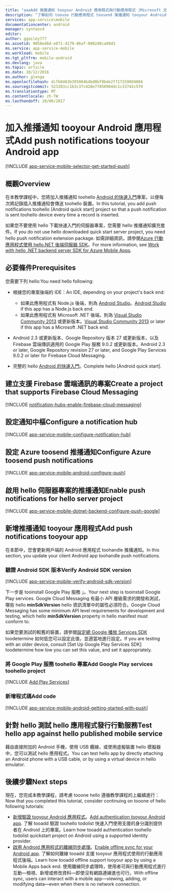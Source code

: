 ```yaml
---
title: "aaaAdd 推播通知 tooyour Android 應用程式與行動應用程式 |Microsoft 文件"
description: "了解如何 toouse 行動應用程式 toosend 推播通知 tooyour Android 應用程式。"
services: app-service\mobile
documentationcenter: android
manager: syntaxc4
editor: 
author: ggailey777
ms.assetid: 9058ed6d-e871-4179-86af-0092d0ca09d3
ms.service: app-service-mobile
ms.workload: mobile
ms.tgt_pltfrm: mobile-android
ms.devlang: java
ms.topic: article
ms.date: 10/12/2016
ms.author: glenga
ms.openlocfilehash: dcfb8463b395904b4bd0bf9bde2f71f259894066
ms.sourcegitcommit: 523283cc1b3c37c428e77850964dc1c33742c5f0
ms.translationtype: MT
ms.contentlocale: zh-TW
ms.lasthandoff: 10/06/2017
---
```

# <a name="add-push-notifications-tooyour-android-app"></a><span data-ttu-id="c26a1-103">加入推播通知 tooyour Android 應用程式</span><span class="sxs-lookup"><span data-stu-id="c26a1-103">Add push notifications tooyour Android app</span></span>
[!INCLUDE [app-service-mobile-selector-get-started-push](../../includes/app-service-mobile-selector-get-started-push.md)]

## <a name="overview"></a><span data-ttu-id="c26a1-104">概觀</span><span class="sxs-lookup"><span data-stu-id="c26a1-104">Overview</span></span>
<span data-ttu-id="c26a1-105">在本教學課程中，您將加入推播通知 toohello [Android 的快速入門]專案，以便每次將記錄插入推播通知會傳送 toohello 裝置。</span><span class="sxs-lookup"><span data-stu-id="c26a1-105">In this tutorial, you add push notifications toohello [Android quick start] project so that a push notification is sent toohello device every time a record is inserted.</span></span>

<span data-ttu-id="c26a1-106">如果您不要使用 hello 下載快速入門的伺服器專案，您需要 hello 推播通知擴充套件。</span><span class="sxs-lookup"><span data-stu-id="c26a1-106">If you do not use hello downloaded quick start server project, you need hello push notification extension package.</span></span> <span data-ttu-id="c26a1-107">如需詳細資訊，請參閱[Azure 行動應用程式使用 hello.NET 後端伺服器 SDK](app-service-mobile-dotnet-backend-how-to-use-server-sdk.md)。</span><span class="sxs-lookup"><span data-stu-id="c26a1-107">For more information, see [Work with hello .NET backend server SDK for Azure Mobile Apps](app-service-mobile-dotnet-backend-how-to-use-server-sdk.md).</span></span>

## <a name="prerequisites"></a><span data-ttu-id="c26a1-108">必要條件</span><span class="sxs-lookup"><span data-stu-id="c26a1-108">Prerequisites</span></span>
<span data-ttu-id="c26a1-109">您需要下列 hello:</span><span class="sxs-lookup"><span data-stu-id="c26a1-109">You need hello following:</span></span>

* <span data-ttu-id="c26a1-110">根據您的專案後端的 IDE：</span><span class="sxs-lookup"><span data-stu-id="c26a1-110">An IDE, depending on your project's back end:</span></span>

  * <span data-ttu-id="c26a1-111">如果此應用程式有 Node.js 後端，則為 [Android Studio](https://developer.android.com/sdk/index.html)。</span><span class="sxs-lookup"><span data-stu-id="c26a1-111">[Android Studio](https://developer.android.com/sdk/index.html) if this app has a Node.js back end.</span></span>
  * <span data-ttu-id="c26a1-112">如果此應用程式有 Microsoft .NET 後端，則為 [Visual Studio Community 2013](https://go.microsoft.com/fwLink/p/?LinkID=391934) 或更新版本。</span><span class="sxs-lookup"><span data-stu-id="c26a1-112">[Visual Studio Community 2013](https://go.microsoft.com/fwLink/p/?LinkID=391934) or later if this app has a Microsoft .NET back end.</span></span>
* <span data-ttu-id="c26a1-113">Android 2.3 或更新版本、Google Repository 版本 27 或更新版本，以及 Firebase 雲端傳訊適用的 Google Play 服務 9.0.2 或更新版本。</span><span class="sxs-lookup"><span data-stu-id="c26a1-113">Android 2.3 or later, Google Repository revision 27 or later, and Google Play Services 9.0.2 or later for Firebase Cloud Messaging.</span></span>
* <span data-ttu-id="c26a1-114">完整的 hello [Android 的快速入門]。</span><span class="sxs-lookup"><span data-stu-id="c26a1-114">Complete hello [Android quick start].</span></span>

## <a name="create-a-project-that-supports-firebase-cloud-messaging"></a><span data-ttu-id="c26a1-115">建立支援 Firebase 雲端通訊的專案</span><span class="sxs-lookup"><span data-stu-id="c26a1-115">Create a project that supports Firebase Cloud Messaging</span></span>
[!INCLUDE [notification-hubs-enable-firebase-cloud-messaging](../../includes/notification-hubs-enable-firebase-cloud-messaging.md)]

## <a name="configure-a-notification-hub"></a><span data-ttu-id="c26a1-116">設定通知中樞</span><span class="sxs-lookup"><span data-stu-id="c26a1-116">Configure a notification hub</span></span>
[!INCLUDE [app-service-mobile-configure-notification-hub](../../includes/app-service-mobile-configure-notification-hub.md)]

## <a name="configure-azure-toosend-push-notifications"></a><span data-ttu-id="c26a1-117">設定 Azure toosend 推播通知</span><span class="sxs-lookup"><span data-stu-id="c26a1-117">Configure Azure toosend push notifications</span></span>
[!INCLUDE [app-service-mobile-android-configure-push](../../includes/app-service-mobile-android-configure-push-for-firebase.md)]

## <a name="enable-push-notifications-for-hello-server-project"></a><span data-ttu-id="c26a1-118">啟用 hello 伺服器專案的推播通知</span><span class="sxs-lookup"><span data-stu-id="c26a1-118">Enable push notifications for hello server project</span></span>
[!INCLUDE [app-service-mobile-dotnet-backend-configure-push-google](../../includes/app-service-mobile-dotnet-backend-configure-push-google.md)]

## <a name="add-push-notifications-tooyour-app"></a><span data-ttu-id="c26a1-119">新增推播通知 tooyour 應用程式</span><span class="sxs-lookup"><span data-stu-id="c26a1-119">Add push notifications tooyour app</span></span>
<span data-ttu-id="c26a1-120">在本節中，您會更新用戶端的 Android 應用程式 toohandle 推播通知。</span><span class="sxs-lookup"><span data-stu-id="c26a1-120">In this section, you update your client Android app toohandle push notifications.</span></span>

### <a name="verify-android-sdk-version"></a><span data-ttu-id="c26a1-121">驗證 Android SDK 版本</span><span class="sxs-lookup"><span data-stu-id="c26a1-121">Verify Android SDK version</span></span>
[!INCLUDE [app-service-mobile-verify-android-sdk-version](../../includes/app-service-mobile-verify-android-sdk-version.md)]

<span data-ttu-id="c26a1-122">下一步是 tooinstall Google Play 服務 」。</span><span class="sxs-lookup"><span data-stu-id="c26a1-122">Your next step is tooinstall Google Play services.</span></span> <span data-ttu-id="c26a1-123">Google Cloud Messaging 有最小 API 層級需求的開發和測試，哪些 hello **minSdkVersion** hello 資訊清單中的屬性必須符合。</span><span class="sxs-lookup"><span data-stu-id="c26a1-123">Google Cloud Messaging has some minimum API level requirements for development and testing, which hello **minSdkVersion** property in hello manifest must conform to.</span></span>

<span data-ttu-id="c26a1-124">如果您要測試的較舊的裝置，請參閱[設定總 Google 播放 Services SDK] toodetermine 如何低您可以設定此值，並適當地進行設定。</span><span class="sxs-lookup"><span data-stu-id="c26a1-124">If you are testing with an older device, consult [Set Up Google Play Services SDK] toodetermine how low you can set this value, and set it appropriately.</span></span>

### <a name="add-google-play-services-toohello-project"></a><span data-ttu-id="c26a1-125">將 Google Play 服務 toohello 專案</span><span class="sxs-lookup"><span data-stu-id="c26a1-125">Add Google Play services toohello project</span></span>
[!INCLUDE [Add Play Services](../../includes/app-service-mobile-add-google-play-services.md)]

### <a name="add-code"></a><span data-ttu-id="c26a1-126">新增程式碼</span><span class="sxs-lookup"><span data-stu-id="c26a1-126">Add code</span></span>
[!INCLUDE [app-service-mobile-android-getting-started-with-push](../../includes/app-service-mobile-android-getting-started-with-push.md)]

## <a name="test-hello-app-against-hello-published-mobile-service"></a><span data-ttu-id="c26a1-127">針對 hello 測試 hello 應用程式發行行動服務</span><span class="sxs-lookup"><span data-stu-id="c26a1-127">Test hello app against hello published mobile service</span></span>
<span data-ttu-id="c26a1-128">藉由直接附加的 Android 手機，使用 USB 纜線，或使用虛擬裝置 hello 模擬器中，您可以測試 hello 應用程式。</span><span class="sxs-lookup"><span data-stu-id="c26a1-128">You can test hello app by directly attaching an Android phone with a USB cable, or by using a virtual device in hello emulator.</span></span>

## <a name="next-steps"></a><span data-ttu-id="c26a1-129">後續步驟</span><span class="sxs-lookup"><span data-stu-id="c26a1-129">Next steps</span></span>
<span data-ttu-id="c26a1-130">現在，您完成本教學課程，請考慮 tooone hello 遵循教學課程的上繼續進行：</span><span class="sxs-lookup"><span data-stu-id="c26a1-130">Now that you completed this tutorial, consider continuing on tooone of hello following tutorials:</span></span>

* <span data-ttu-id="c26a1-131">[新增驗證 tooyour Android 應用程式](app-service-mobile-android-get-started-users.md)。</span><span class="sxs-lookup"><span data-stu-id="c26a1-131">[Add authentication tooyour Android app](app-service-mobile-android-get-started-users.md).</span></span>
  <span data-ttu-id="c26a1-132">了解 tooadd 驗證 toohello todolist 快速入門使用支援的身分識別提供者在 Android 上的專案。</span><span class="sxs-lookup"><span data-stu-id="c26a1-132">Learn how tooadd authentication toohello todolist quickstart project on Android using a supported identity provider.</span></span>
* <span data-ttu-id="c26a1-133">[啟用 Android 應用程式的離線同步處理](app-service-mobile-android-get-started-offline-data.md)。</span><span class="sxs-lookup"><span data-stu-id="c26a1-133">[Enable offline sync for your Android app](app-service-mobile-android-get-started-offline-data.md).</span></span>
  <span data-ttu-id="c26a1-134">了解如何離線 tooadd 支援 tooyour 應用程式使用的行動應用程式後端。</span><span class="sxs-lookup"><span data-stu-id="c26a1-134">Learn how tooadd offline support tooyour app by using a Mobile Apps back end.</span></span> <span data-ttu-id="c26a1-135">使用離線同步處理時，使用者可與行動應用程式進行互動&mdash;檢視、新增或修改資料&mdash;即使沒有網路連線進也可行。</span><span class="sxs-lookup"><span data-stu-id="c26a1-135">With offline sync, users can interact with a mobile app&mdash;viewing, adding, or modifying data&mdash;even when there is no network connection.</span></span>

<!-- URLs -->
[Android 的快速入門]: app-service-mobile-android-get-started.md

[設定總 Google 播放 Services SDK]:https://developers.google.com/android/guides/setup
